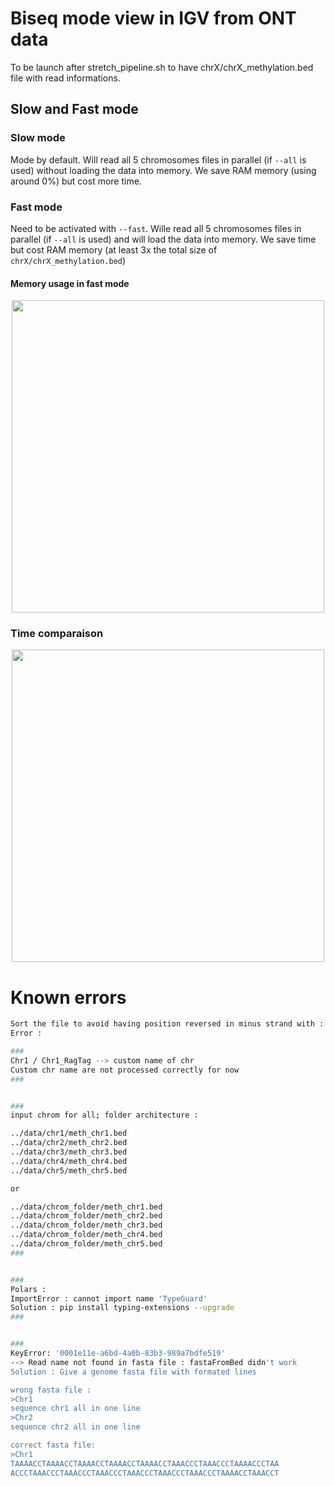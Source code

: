 # Biseq mode view in IGV from ONT data

To be launch after stretch_pipeline.sh to have chrX/chrX_methylation.bed file with read informations.


## Slow and Fast mode
### Slow mode
Mode by default. Will read all 5 chromosomes files in parallel (if `--all` is used) without loading the data into memory. We save RAM memory (using around 0%) but cost more time.

### Fast mode
Need to be activated with `--fast`. Wille read all 5 chromosomes files in parallel (if `--all` is used) and will load the data into memory. We save time but cost RAM memory (at least 3x the total size of `chrX/chrX_methylation.bed`)

#### Memory usage in fast mode
<p align="center">
<img src="https://user-images.githubusercontent.com/71189947/190190992-d51145f1-59d9-4d94-91b9-e92708fe2214.png" width="500" height="500"/>
</p>

### Time comparaison
<p align="center">
<img src="https://user-images.githubusercontent.com/71189947/190188112-dae6ee8a-211f-4118-a64f-2f35eb4d692e.png" width="500" height="500"/>
</p>

# Known errors

```bash
Sort the file to avoid having position reversed in minus strand with : sort -k1,1 -k4,4 -k2,2n chr1_methylation.bed > chr1_methylation.sort.bed
Error :

###
Chr1 / Chr1_RagTag --> custom name of chr
Custom chr name are not processed correctly for now
###


###
input chrom for all; folder architecture :

../data/chr1/meth_chr1.bed
../data/chr2/meth_chr2.bed
../data/chr3/meth_chr3.bed
../data/chr4/meth_chr4.bed
../data/chr5/meth_chr5.bed

or

../data/chrom_folder/meth_chr1.bed
../data/chrom_folder/meth_chr2.bed
../data/chrom_folder/meth_chr3.bed
../data/chrom_folder/meth_chr4.bed
../data/chrom_folder/meth_chr5.bed
###


###
Polars : 
ImportError : cannot import name 'TypeGuard' 
Solution : pip install typing-extensions --upgrade
###


###
KeyError: '0001e11e-a6bd-4a0b-83b3-989a7bdfe519'
--> Read name not found in fasta file : fastaFromBed didn't work
Solution : Give a genome fasta file with formated lines 

wrong fasta file : 
>Chr1
sequence chr1 all in one line
>Chr2
sequence chr2 all in one line

correct fasta file:
>Chr1
TAAAACCTAAAACCTAAAACCTAAAACCTAAAACCTAAACCCTAAACCCTAAAACCCTAA
ACCCTAAACCCTAAACCCTAAACCCTAAACCCTAAACCCTAAACCCTAAAACCTAAACCT 
```
